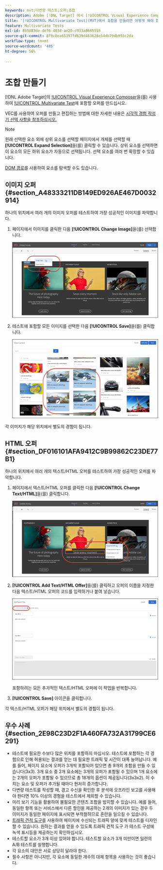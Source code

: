 ```yaml
---
keywords: mvt;다변량 테스트;오퍼;조합
description: Adobe [!DNL Target] 에서 [!UICONTROL Visual Experience Composer](VEC)을(를) 사용하여 [!UICONTROL Multivariate Test](MVT)에 포함할 오퍼를 만드는 방법을 알아봅니다.
title: '[!UICONTROL Multivariate Test](MVT)에서 조합을 만들려면 어떻게 해야 합니까?'
feature: Multivariate Tests
exl-id: 8b5883de-de76-403d-ae20-c933a8665555
source-git-commit: 8f9c0ea65197fd639d463628e54db79db993c2da
workflow-type: tm+mt
source-wordcount: '485'
ht-degree: 56%

---
```


# 조합 만들기

[!DNL Adobe Target]의 [!UICONTROL Visual Experience Composer](VEC)을(를) 사용하여 [!UICONTROL Multivariate Test](MVT)에 포함할 오퍼를 만드십시오.

VEC를 사용하여 오퍼를 만들고 편집하는 방법에 대한 자세한 내용은 [시각적 경험 작성기 선택 사항을 참조하십시오.](/help/main/c-experiences/c-visual-experience-composer/viztarget-options.md)

>[!NOTE]
>
>원래 선택한 요소 외에 상위 요소를 선택할 페이지에서 개체를 선택할 때 **[!UICONTROL Expand Selection]**&#x200B;을(를) 클릭할 수 있습니다. 상위 요소를 선택하면 이 요소의 모든 하위 요소가 자동으로 선택됩니다. 선택 요소를 여러 번 확장할 수 있습니다.
>
>[DOM 경로](/help/main/c-experiences/c-visual-experience-composer/viztarget-options.md#dom-path)를 사용하여 요소를 탐색할 수도 있습니다.

## 이미지 오퍼 {#section_A48333211DB149ED926AE467D0032914}

하나의 위치에서 여러 개의 이미지 오퍼를 테스트하여 가장 성공적인 이미지를 파악합니다.

1. 페이지에서 이미지를 클릭한 다음 **[!UICONTROL Change Image]**&#x200B;을(를) 선택합니다.

   ![이미지 변경 옵션](/help/main/c-activities/c-multivariate-testing/t-create-multivariate-test/assets/changeimage.png)

1. 테스트에 포함할 모든 이미지를 선택한 다음 **[!UICONTROL Save]**&#x200B;을(를) 클릭합니다.

   ![이미지 추가에 사용된 콘텐츠 선택 대화 상자](/help/main/c-activities/c-multivariate-testing/t-create-multivariate-test/assets/addimage.png)

각 이미지가 해당 위치에서 별도의 경험이 됩니다.

## HTML 오퍼 {#section_DF016101AFA9412C9B99862C23DE77B1}

하나의 위치에서 여러 개의 텍스트/HTML 오퍼를 테스트하여 가장 성공적인 오퍼를 파악합니다.

1. 페이지에서 텍스트/HTML 오퍼를 클릭한 다음 **[!UICONTROL Change Text/HTML]**&#x200B;을(를) 클릭합니다.

   ![텍스트/HTML 변경](/help/main/c-activities/c-multivariate-testing/t-create-multivariate-test/assets/changehtml.png)

1. **[!UICONTROL Add Text/HTML Offer]**&#x200B;을(를) 클릭하고 오퍼의 이름을 지정한 다음 텍스트/HTML 오퍼의 코드를 입력하거나 붙여 넣습니다.

   ![오퍼 편집](/help/main/c-activities/c-multivariate-testing/t-create-multivariate-test/assets/editoffers.png)

   포함하려는 모든 추가적인 텍스트/HTML 오퍼에 이 작업을 반복합니다.

1. **[!UICONTROL Save]** 아이콘을 클릭합니다.

각 텍스트/HTML 오퍼가 해당 위치에서 별도의 경험이 됩니다.

## 우수 사례 {#section_2E98C23D2F1A460FA732A31799CE6291}

* 테스트에 필요한 수보다 많은 위치를 포함하지 마십시오. 테스트에 포함하는 각 경험으로 인해 허용되는 결과를 얻는 데 필요한 트래픽 및 시간이 대폭 늘어납니다. 예를 들어, 페이지 요소에 오퍼가 3개씩 포함되어 있으면 총 9개의 조합을 만들 수 있습니다(3x3). 3개 요소 중 2개 요소에는 3개의 오퍼가 포함될 수 있으며 1개 요소에는 2개의 오퍼가 포함될 수 있으므로 총 18개의 옵션이 제공됩니다(3x3x2). 이 수치는 요소 및 오퍼가 추가될 때마다 현저히 증가합니다.
* 다변량 테스트를 작성할 때, 경고 수신을 확인한 후 분석에 오프라인 보고를 사용해야 한다면 10% 이상의 경험을 테스트에서 제외할 수 있습니다.
* 미리 보기 기능을 활용하여 불필요한 콘텐츠 조합을 방지할 수 있습니다. 예를 들어, 동일한 항목 또는 서비스에서 다른 할인을 제공하는 2개의 이미지가 있는 경우 두 이미지가 동일한 페이지에 표시되면 부적절하므로 혼란을 일으킬 수 있습니다.
* [트래픽 견적 도구](/help/main/c-activities/c-multivariate-testing/t-create-multivariate-test/traffic-estimator.md)를 사용하여 페이지에 수신되는 트래픽 양에 맞게 테스트를 디자인할 수 있습니다. 원하는 결과를 얻을 수 있도록 트래픽 견적 도구 가 테스트 구성에 녹색 표시등을 제공하는지 확인하십시오.
* 테스트할 요소가 3개 이상 있어야 합니다. 테스트할 요소가 3개 미만이면 일련의 A/B 테스트를 실행합니다.
* 각 요소의 대안은 서로 상당히 달라야 한다.
* 필수 사항은 아니지만, 각 요소에 동일한 개수의 대체 항목을 사용하는 것이 좋습니다.

